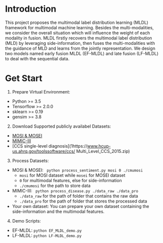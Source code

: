 # Introduction

This project proposes the multimodal label distribution learning (MLDL) framework for multimodal machine learning. Besides the multi-modalities, we consider the overall situation which will influence the weight of each modality in fusion. MLDL firstly recovers the multimodal label distribution (MLD) by leveraging side-information, then fuses the multi-modalities with the guidance of MLD and learns from the jointly representation. We design two models named early fusion MLDL (EF-MLDL) and late fusion (LF-MLDL) to deal with the sequential data.

# Get Start

1. Prepare Virtual Environment:
- Python >= 3.5
- Tensorflow >= 2.0.0
- sklearn >= 0.19
- gensim >= 3.8

2. Download Supported publicly availabel Datasets:
- [MOSI & MOSEI](https://github.com/A2Zadeh/CMU-MultimodalSDK)
- [MIMIC-III](https://mimic.physionet.org/)
- [CCS single-level diagnosis](1https://www.hcup-us.ahrq.gov/toolssoftware/ccs/
Multi_Level_CCS_2015.zip)

3. Process Datasets:
- MOSI & MOSEI:
	` python process_sentiment.py mosi 0 ./cmumosi`
	- `mosi` for MOSI dataset while `mosei` for MOSEI dataset
	- `0` for multimodal features, else for side-information
	- `./cmumosi` for the path to store data
- MIMIC-III:
	` python process_disease.py ./data_raw ./data_pro`
	- `./data_raw` for the path of folder that contains the raw data
	- `./data_pro` for the path of folder that stores the processed data
- Your own dataset:
	You can prepare your own dataset containing the side-information and the multimodal features.

4. Demo Scripts:
- EF-MLDL: `python EF_MLDL_demo.py`
- LF-MLDL: `python LF-MLDL_demo.py`
